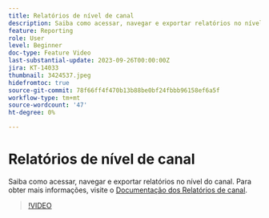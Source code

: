 ```yaml
---
title: Relatórios de nível de canal
description: Saiba como acessar, navegar e exportar relatórios no nível do canal.
feature: Reporting
role: User
level: Beginner
doc-type: Feature Video
last-substantial-update: 2023-09-26T00:00:00Z
jira: KT-14033
thumbnail: 3424537.jpeg
hidefromtoc: true
source-git-commit: 78f66ff4f470b13b88be0bf24fbbb96158ef6a5f
workflow-type: tm+mt
source-wordcount: '47'
ht-degree: 0%

---
```



# Relatórios de nível de canal

Saiba como acessar, navegar e exportar relatórios no nível do canal. Para obter mais informações, visite o [Documentação dos Relatórios de canal](https://experienceleague.adobe.com/docs/journey-optimizer/using/reporting/channel-report/channel-report.html).

>[!VIDEO](https://video.tv.adobe.com/v/3424537/?learn=on)
